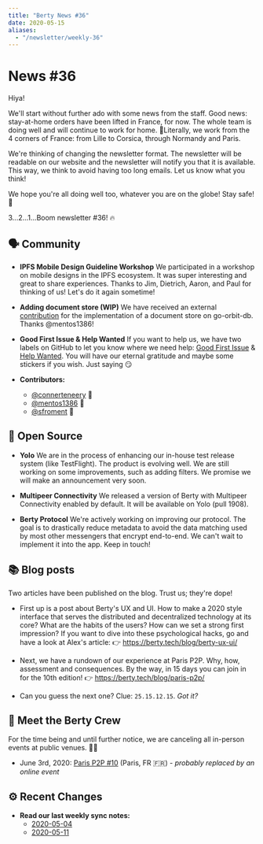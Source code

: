 ```yaml
---
title: "Berty News #36"
date: 2020-05-15
aliases:
  - "/newsletter/weekly-36"
---
```


# News #36

Hiya!

We'll start without further ado with some news from the staff. Good news: stay-at-home orders have been lifted in France, for now. The whole team is doing well and will continue to work for home. 🏡Literally, we work from the 4 corners of France: from Lille to Corsica, through Normandy and Paris.

We're thinking of changing the newsletter format. The newsletter will be readable on our website and the newsletter will notify you that it is available. This way, we think to avoid having too long emails. Let us know what you think!

We hope you're all doing well too, whatever you are on the globe! Stay safe! 🧡

3...2...1...Boom newsletter #36! 🔥


## 🗣️ Community

* **IPFS Mobile Design Guideline Workshop** We participated in a workshop on mobile designs in the IPFS ecosystem. It was super interesting and great to share experiences. Thanks to Jim, Dietrich, Aaron, and Paul for thinking of us! Let's do it again sometime!

* **Adding document store (WIP)** We have received an external [contribution](https://github.com/berty/go-orbit-db/pull/36) for the implementation of a document store on go-orbit-db. Thanks @mentos1386!

* **Good First Issue & Help Wanted** If you want to help us, we have two labels on GitHub to let you know where we need help: [Good First Issue](https://github.com/berty/berty/issues?q=is%3Aissue+is%3Aopen+label%3A%22good+first+issue%22) & [Help Wanted](https://github.com/berty/berty/issues?q=is%3Aissue+is%3Aopen+label%3A%22help+wanted%22). You will have our eternal gratitude and maybe some stickers if you wish. Just saying 😏

* **Contributors:**
    * [@connerteneery](https://github.com/connertennery) 🙏
    * [@mentos1386](https://github.com/mentos1386) 🙏
    * [@sfroment](https://github.com/sfroment) 🙏

## 🚀 Open Source

* **Yolo** We are in the process of enhancing our in-house test release system (like TestFlight). The product is evolving well. We are still working on some improvements, such as adding filters. We promise we will make an announcement very soon.

* **Multipeer Connectivity** We released a version of Berty with Multipeer Connectivity enabled by default. It will be available on Yolo (pull 1908).

* **Berty Protocol** We're actively working on improving our protocol. The goal is to drastically reduce metadata to avoid the data matching used by most other messengers that encrypt end-to-end. We can't wait to implement it into the app. Keep in touch!


## 📚 Blog posts

Two articles have been published on the blog. Trust us; they're dope!

* First up is a post about Berty's UX and UI. How to make a 2020 style interface that serves the distributed and decentralized technology at its core?  What are the habits of the users? How can we set a strong first impression? If you want to dive into these psychological hacks, go and have a look at Alex's article: 👉 https://berty.tech/blog/berty-ux-ui/

* Next, we have a rundown of our experience at Paris P2P. Why, how, assessment and consequences. By the way, in 15 days you can join in for the 10th edition! 👉 https://berty.tech/blog/paris-p2p/

* Can you guess the next one? Clue: `25.15.12.15`. _Got it?_

## 🎉 Meet the Berty Crew

For the time being and until further notice, we are canceling all in-person events at public venues. 🚧🚧


* June 3rd, 2020: [Paris P2P #10](https://p2p.paris/en/event/monthly-10/) (Paris, FR 🇫🇷) - _probably replaced by an online event_


## ⚙️ Recent Changes



* **Read our last weekly sync notes:**
    * [2020-05-04](https://github.com/berty/community/blob/master/meeting-notes/2020/Q2/2020-05-04--staff-team-weekly-sync.md)
    * [2020-05-11](https://github.com/berty/community/blob/master/meeting-notes/2020/Q2/2020-05-11--staff-team-weekly-sync.md)

